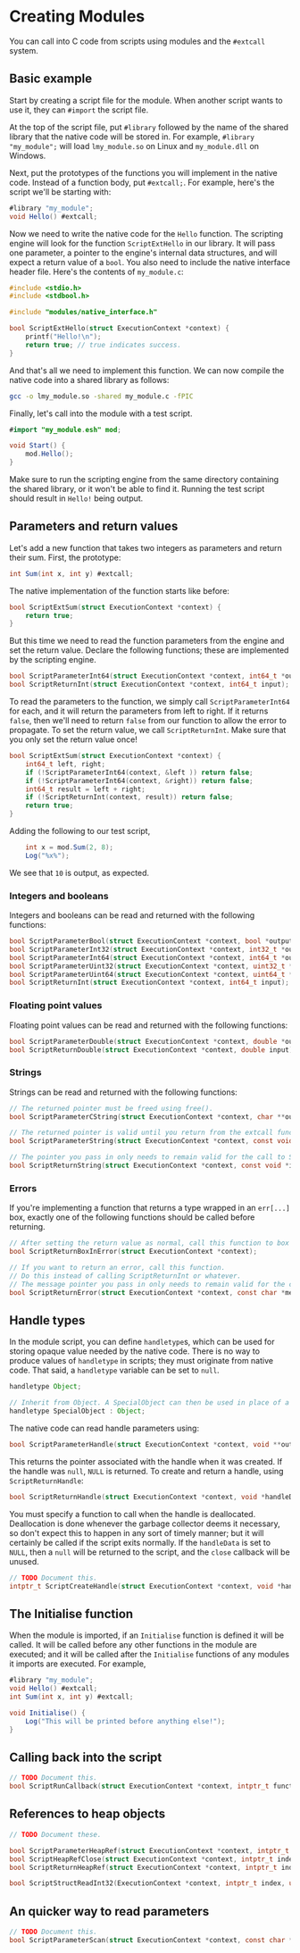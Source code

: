 # Creating Modules

You can call into C code from scripts using modules and the `#extcall` system.

## Basic example

Start by creating a script file for the module. When another script wants to use it, they can `#import` the script file. 

At the top of the script file, put `#library` followed by the name of the shared library that the native code will be stored in. For example, `#library "my_module";` will load `lmy_module.so` on Linux and `my_module.dll` on Windows.

Next, put the prototypes of the functions you will implement in the native code. Instead of a function body, put `#extcall;`. For example, here's the script we'll be starting with:

```java
#library "my_module";
void Hello() #extcall;
```

Now we need to write the native code for the `Hello` function. The scripting engine will look for the function `ScriptExtHello` in our library. It will pass one parameter, a pointer to the engine's internal data structures, and will expect a return value of a `bool`. You also need to include the native interface header file. Here's the contents of `my_module.c`:

```c
#include <stdio.h>
#include <stdbool.h>

#include "modules/native_interface.h"

bool ScriptExtHello(struct ExecutionContext *context) {
	printf("Hello!\n");
	return true; // true indicates success.
}
```

And that's all we need to implement this function. We can now compile the native code into a shared library as follows:

```sh
gcc -o lmy_module.so -shared my_module.c -fPIC
```

Finally, let's call into the module with a test script.

```java
#import "my_module.esh" mod;

void Start() {
	mod.Hello();
}
```

Make sure to run the scripting engine from the same directory containing the shared library, or it won't be able to find it. Running the test script should result in `Hello!` being output.

## Parameters and return values

Let's add a new function that takes two integers as parameters and return their sum. First, the prototype:

```java
int Sum(int x, int y) #extcall;
```

The native implementation of the function starts like before:

```c
bool ScriptExtSum(struct ExecutionContext *context) {
	return true;
}
```

But this time we need to read the function parameters from the engine and set the return value. Declare the following functions; these are implemented by the scripting engine.

```c
bool ScriptParameterInt64(struct ExecutionContext *context, int64_t *output);
bool ScriptReturnInt(struct ExecutionContext *context, int64_t input);
```

To read the parameters to the function, we simply call `ScriptParameterInt64` for each, and it will return the parameters from left to right. If it returns `false`, then we'll need to return `false` from our function to allow the error to propagate. To set the return value, we call `ScriptReturnInt`. Make sure that you only set the return value once!

```c
bool ScriptExtSum(struct ExecutionContext *context) {
    int64_t left, right;
    if (!ScriptParameterInt64(context, &left )) return false;
    if (!ScriptParameterInt64(context, &right)) return false;
    int64_t result = left + right;
    if (!ScriptReturnInt(context, result)) return false;
    return true;
}
```

Adding the following to our test script,

```java
	int x = mod.Sum(2, 8);
	Log("%x%");
```

We see that `10` is output, as expected.

### Integers and booleans

Integers and booleans can be read and returned with the following functions:

```c
bool ScriptParameterBool(struct ExecutionContext *context, bool *output);
bool ScriptParameterInt32(struct ExecutionContext *context, int32_t *output);
bool ScriptParameterInt64(struct ExecutionContext *context, int64_t *output);
bool ScriptParameterUint32(struct ExecutionContext *context, uint32_t *output);
bool ScriptParameterUint64(struct ExecutionContext *context, uint64_t *output);
bool ScriptReturnInt(struct ExecutionContext *context, int64_t input);
```

### Floating point values

Floating point values can be read and returned with the following functions:

```c
bool ScriptParameterDouble(struct ExecutionContext *context, double *output);
bool ScriptReturnDouble(struct ExecutionContext *context, double input);
```

### Strings

Strings can be read and returned with the following functions:

```c
// The returned pointer must be freed using free().
bool ScriptParameterCString(struct ExecutionContext *context, char **output);

// The returned pointer is valid until you return from the extcall function.
bool ScriptParameterString(struct ExecutionContext *context, const void **output, size_t *outputBytes);

// The pointer you pass in only needs to remain valid for the call to ScriptReturnString.
bool ScriptReturnString(struct ExecutionContext *context, const void *input, size_t inputBytes);
```

### Errors

If you're implementing a function that returns a type wrapped in an `err[...]` box, exactly one of the following functions should be called before returning.

```c
// After setting the return value as normal, call this function to box it in an error.
bool ScriptReturnBoxInError(struct ExecutionContext *context);

// If you want to return an error, call this function.
// Do this instead of calling ScriptReturnInt or whatever.
// The message pointer you pass in only needs to remain valid for the call to ScriptReturnError.
bool ScriptReturnError(struct ExecutionContext *context, const char *message);
```

## Handle types

In the module script, you can define `handletype`s, which can be used for storing opaque value needed by the native code. There is no way to produce values of `handletype` in scripts; they must originate from native code. That said, a `handletype` variable can be set to `null`.

```java
handletype Object;

// Inherit from Object. A SpecialObject can then be used in place of a normal Object, but not vice-versa.
handletype SpecialObject : Object; 
```

The native code can read handle parameters using:

```c
bool ScriptParameterHandle(struct ExecutionContext *context, void **output);
```

This returns the pointer associated with the handle when it was created. If the handle was `null`, `NULL` is returned. To create and return a handle, using `ScriptReturnHandle`:

```c
bool ScriptReturnHandle(struct ExecutionContext *context, void *handleData, void (*close)(void *));
```

You must specify a function to call when the handle is deallocated. Deallocation is done whenever the garbage collector deems it necessary, so don't expect this to happen in any sort of timely manner; but it will certainly be called if the script exits normally. If the `handleData` is set to `NULL`, then a `null` will be returned to the script, and the `close` callback will be unused.

```c
// TODO Document this.
intptr_t ScriptCreateHandle(struct ExecutionContext *context, void *handleData, void (*close)(void *));
```

## The Initialise function

When the module is imported, if an `Initialise` function is defined it will be called. It will be called before any other functions in the module are executed; and it will be called after the `Initialise` functions of any modules it imports are executed. For example, 

```java
#library "my_module";
void Hello() #extcall;
int Sum(int x, int y) #extcall;

void Initialise() { 
    Log("This will be printed before anything else!"); 
}
```

## Calling back into the script

```c
// TODO Document this.
bool ScriptRunCallback(struct ExecutionContext *context, intptr_t functionPointer, int64_t *parameters, bool *managedParameters, size_t parameterCount);
```

## References to heap objects

```c
// TODO Document these.

bool ScriptParameterHeapRef(struct ExecutionContext *context, intptr_t *output);
bool ScriptHeapRefClose(struct ExecutionContext *context, intptr_t index);
bool ScriptReturnHeapRef(struct ExecutionContext *context, intptr_t index);

bool ScriptStructReadInt32(ExecutionContext *context, intptr_t index, uintptr_t fieldIndex, int32_t *output);
```

## An quicker way to read parameters

```c
// TODO Document this.
bool ScriptParameterScan(struct ExecutionContext *context, const char *cFormat, ...);
```
